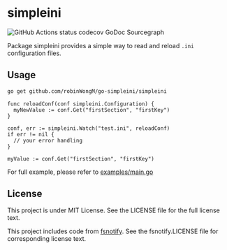 # simpleini
![GitHub Actions status](https://img.shields.io/github/workflow/status/robinWongM/go-simpleini/Test)
codecov GoDoc Sourcegraph

Package simpleini provides a simple way to read and reload `.ini` configuration files.

## Usage

```bash
go get github.com/robinWongM/go-simpleini/simpleini
```

```golang
func reloadConf(conf simpleini.Configuration) {
  myNewValue := conf.Get("firstSection", "firstKey")
}

conf, err := simpleini.Watch("test.ini", reloadConf)
if err != nil {
  // your error handling
}

myValue := conf.Get("firstSection", "firstKey")
```

For full example, please refer to [examples/main.go](https://github.com/robinWongM/go-simpleini/blob/main/examples/main.go)

## License
This project is under MIT License. See the LICENSE file for the full license text.

This project includes code from [fsnotify](https://github.com/fsnotify/fsnotify). See the fsnotify.LICENSE file for corresponding license text.